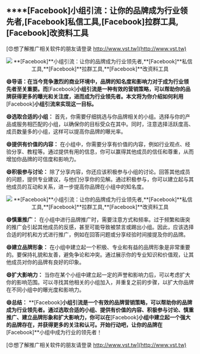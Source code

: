 ## ****[Facebook]**小组引流：让你的品牌成为行业领先者,**[Facebook]**私信工具,**[Facebook]**拉群工具,**[Facebook]**改资料工具**

[😍想了解推广相关软件的朋友请登录 http://www.vst.tw](http://www.vst.tw)

 <center><img src="https://vst.tw/MP4/tuiguang/png/8.png" alt="**[Facebook]**小组引流：让你的品牌成为行业领先者,**[Facebook]**私信工具,**[Facebook]**拉群工具,**[Facebook]**改资料工具"></center>

**😄导语：在当今竞争激烈的商业环境中，品牌的知名度和影响力对于成为行业领先者至关重要。而**[Facebook]**小组引流是一种有效的营销策略，可以帮助你的品牌获得更多的曝光和关注度，进而成为行业领先者。本文将为你介绍如何利用**[Facebook]**小组引流来实现这一目标。**

**😄选取合适的小组：**
首先，你需要仔细挑选与你品牌相关的小组。选择与你的产品或服务相匹配的小组，以确保你的目标受众在其中。同时，注意选择活跃度高、成员数量多的小组，这样可以提高你品牌的曝光率。

**😄提供有价值的内容：**
在小组中，你需要分享有价值的内容，例如行业观点、经验分享、教程等。通过提供有用的信息，你可以赢得其他成员的信任和尊重，从而增加你品牌的可信度和影响力。

**😄积极参与讨论：**
除了分享内容，你还应该积极参与小组的讨论。回答其他成员的问题，提供专业建议，与他们分享你的见解。通过积极参与，你可以建立起与其他成员的互动和关系，进一步提高你品牌在小组中的知名度。

 <center><img src="https://vst.tw/MP4/tuiguang/png/8.png" alt="**[Facebook]**小组引流：让你的品牌成为行业领先者,**[Facebook]**私信工具,**[Facebook]**拉群工具,**[Facebook]**改资料工具"></center>

**😄慎重推广：**
在小组中进行品牌推广时，需要注意方式和频率。过于频繁和唐突的推广会引起其他成员的反感，甚至可能导致被禁言或踢出小组。因此，应该选择合适的时机和方式进行推广，例如在回答问题或分享经验时间接提及你的品牌。

**😄建立品牌形象：**
在小组中建立起一个积极、专业和有益的品牌形象是非常重要的。要保持礼貌和友善，避免争论和冲突。通过展示你的专业知识和价值观，让其他成员对你的品牌有良好的印象。

**😄扩大影响力：**
当你在某个小组中建立起一定的声誉和影响力后，可以考虑扩大你的影响范围。可以寻找其他相关的小组加入，并重复之前的步骤，以扩大你品牌在不同小组中的曝光度和影响力。

**😄总结：**
**[Facebook]**小组引流是一个有效的品牌营销策略，可以帮助你的品牌成为行业领先者。通过选取合适的小组、提供有价值的内容、积极参与讨论、慎重推广、建立品牌形象和扩大影响力，你可以在**[Facebook]**小组中建立起一个强大的品牌存在，并获得更多的关注和认可。开始行动吧，让你的品牌在**[Facebook]**小组中成为行业的领先者！

[😍想了解推广相关软件的朋友请登录 http://www.vst.tw](http://www.vst.tw)




